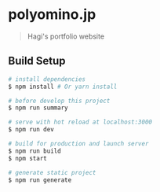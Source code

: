 # polyomino.jp

> Hagi's portfolio website

## Build Setup

```bash
# install dependencies
$ npm install # Or yarn install

# before develop this project
$ npm run summary

# serve with hot reload at localhost:3000
$ npm run dev

# build for production and launch server
$ npm run build
$ npm start

# generate static project
$ npm run generate
```
